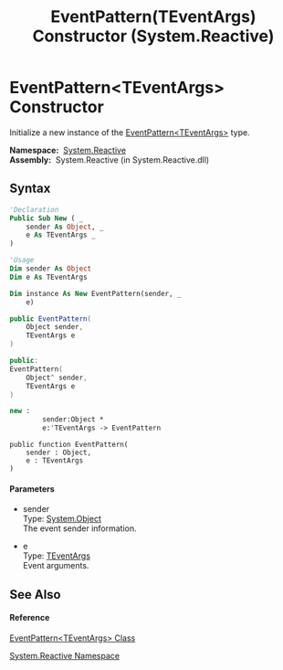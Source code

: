 ﻿---
title: EventPattern(TEventArgs) Constructor  (System.Reactive)
TOCTitle: EventPattern(TEventArgs) Constructor
ms:assetid: M:System.Reactive.EventPattern`1.#ctor(System.Object,`0)
ms:mtpsurl: https://msdn.microsoft.com/en-us/library/Hh212044(v=VS.103)
ms:contentKeyID: 36069743
ms.date: 06/28/2011
mtps_version: v=VS.103
f1_keywords:
- System.Reactive.EventPattern`1.#ctor
- System.Reactive.EventPattern`1.EventPattern
dev_langs:
- CSharp
- JScript
- VB
- FSharp
- c++
---

# EventPattern\<TEventArgs\> Constructor

Initialize a new instance of the [EventPattern\<TEventArgs\>](hh229009\(v=vs.103\).md) type.

**Namespace:**  [System.Reactive](hh229356\(v=vs.103\).md)  
**Assembly:**  System.Reactive (in System.Reactive.dll)

## Syntax

``` vb
'Declaration
Public Sub New ( _
    sender As Object, _
    e As TEventArgs _
)
```

``` vb
'Usage
Dim sender As Object
Dim e As TEventArgs

Dim instance As New EventPattern(sender, _
    e)
```

``` csharp
public EventPattern(
    Object sender,
    TEventArgs e
)
```

``` c++
public:
EventPattern(
    Object^ sender, 
    TEventArgs e
)
```

``` fsharp
new : 
        sender:Object * 
        e:'TEventArgs -> EventPattern
```

``` jscript
public function EventPattern(
    sender : Object, 
    e : TEventArgs
)
```

#### Parameters

  - sender  
    Type: [System.Object](https://msdn.microsoft.com/en-us/library/e5kfa45b)  
    The event sender information.  

<!-- end list -->

  - e  
    Type: [TEventArgs](hh229009\(v=vs.103\).md)  
    Event arguments.  

## See Also

#### Reference

[EventPattern\<TEventArgs\> Class](hh229009\(v=vs.103\).md)

[System.Reactive Namespace](hh229356\(v=vs.103\).md)

